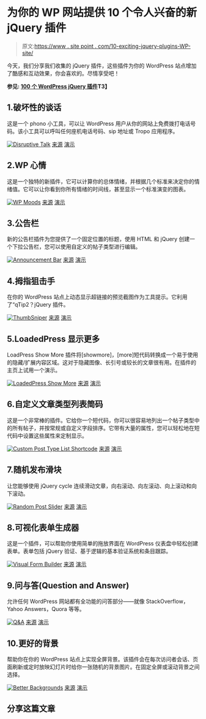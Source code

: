 # 为你的 WP 网站提供 10 个令人兴奋的新 jQuery 插件

> 原文:[https://www . site point . com/10-exciting-jquery-plugins-WP-site/](https://www.sitepoint.com/10-exciting-jquery-plugins-wp-site/)

今天，我们分享我们收集的 jQuery 插件，这些插件为你的 WordPress 站点增加了酷感和互动效果，你会喜欢的。尽情享受吧！

**参见: [100 个 WordPress jQuery 插件](http://www.jquery4u.com/plugins/100-jquery-wordpress-plugins/)T3】**

## 1.破坏性的谈话

这是一个 phono 小工具，可以让 WordPress 用户从你的网站上免费拨打电话号码。该小工具可以呼叫任何座机电话号码、sip 地址或 Tropo 应用程序。

 [![Disruptive Talk](../Images/30d54eebcdbd8ab693a5965437f95c9e.png)](http://wordpress.org/extend/plugins/disruptive-talk/) 
[来源](http://wordpress.org/extend/plugins/disruptive-talk/)
[演示](http://wordpress.org/extend/plugins/disruptive-talk/screenshots/)

## 2.WP 心情

这是一个独特的新插件，它可以计算你的总体情绪，并根据几个标准来决定你的情绪值。它可以让你看到你所有情绪的时间线，甚至显示一个标准演变的图表。

 [![WP Moods](../Images/6ce72a39c083604f4f9371e5d0b5a908.png)](http://wordpress.org/extend/plugins/wp-moods/) 
[来源](http://wordpress.org/extend/plugins/wp-moods/)
[演示](http://wordpress.org/extend/plugins/wp-moods/screenshots/)

## 3.公告栏

新的公告栏插件为您提供了一个固定位置的标题，使用 HTML 和 jQuery 创建一个下拉公告栏，您可以使用自定义的帖子类型进行编辑。

 [![Announcement Bar](../Images/4f959cd8418ae84c451c9d681d0fedd1.png)](http://wordpress.org/extend/plugins/announcement-bar/) 
[来源](http://wordpress.org/extend/plugins/announcement-bar/)
[演示](http://wordpress.org/extend/plugins/announcement-bar/screenshots/)

## 4.拇指狙击手

在你的 WordPress 站点上动态显示超链接的预览截图作为工具提示。它利用了“qTip2？jQuery 插件。

 [![ThumbSniper](../Images/b32e90b3b26024e77b76625b2fd5e386.png)](http://wordpress.org/extend/plugins/thumbsniper/) 
[来源](http://wordpress.org/extend/plugins/thumbsniper/)
[演示](http://wordpress.org/extend/plugins/thumbsniper/screenshots/)

## 5.LoadedPress 显示更多

LoadPress Show More 插件将[showmore]，[more]短代码转换成一个易于使用的隐藏/扩展内容区域。这对于隐藏图像、长引号或较长的文章很有用。在插件的主页上试用一个演示。

 [![LoadedPress Show More](../Images/fdb826f824cb54e05657cf37e3ef4633.png)](http://wordpress.org/extend/plugins/loadedpress-showmore/) 
[来源](http://wordpress.org/extend/plugins/loadedpress-showmore/)
[演示](http://www.loadedpress.com/2011/05/lwp-show-more-demo)

## 6.自定义文章类型列表简码

这是一个非常棒的插件。它给你一个短代码，你可以很容易地列出一个帖子类型中的所有帖子，并按常规或自定义字段排序。它带有大量的属性，您可以轻松地在短代码中设置这些属性来定制显示。

 [![Custom Post Type List Shortcode](../Images/ab7c05d24b16e76c328d6e16ead20270.png)](http://wordpress.org/extend/plugins/custom-post-type-list-shortcode/) 
[来源](http://wordpress.org/extend/plugins/custom-post-type-list-shortcode/)
[演示](http://wordpress.org/extend/plugins/custom-post-type-list-shortcode/screenshots/)

## 7.随机发布滑块

让您能够使用 jQuery cycle 连续滑动文章，向右滚动、向左滚动、向上滚动和向下滚动。

 [![Random Post Slider](../Images/6f0c142b8e554c450f264bc84e186fa0.png)](http://wordpress.org/extend/plugins/wordpress-plugin-random-post-slider/) 
[来源](http://wordpress.org/extend/plugins/wordpress-plugin-random-post-slider/)
[演示](http://www.gopiplus.com/work/2011/05/28/wordpress-plugin-random-post-slider/)

## 8.可视化表单生成器

这是一个插件，可以帮助你使用简单的拖放界面在 WordPress 仪表盘中轻松创建表单。表单包括 jQuery 验证、基于逻辑的基本验证系统和条目跟踪。

 [![Visual Form Builder](../Images/2d90e8baf1eed9aae3747f15329a8cbe.png)](http://wordpress.org/extend/plugins/visual-form-builder/) 
[来源](http://wordpress.org/extend/plugins/visual-form-builder/)
[演示](http://wordpress.org/extend/plugins/visual-form-builder/screenshots/)

## 9.问与答(Question and Answer)

允许任何 WordPress 网站都有全功能的问答部分——就像 StackOverflow，Yahoo Answers，Quora 等等。

 [![Q&A](../Images/7af8c56a85801067b0f9e1bdc06165a1.png)](http://premium.wpmudev.org/project/qa-wordpress-questions-and-answers-plugin) 
[来源](http://premium.wpmudev.org/project/qa-wordpress-questions-and-answers-plugin)
[演示](http://wpmu.org/questions/)

## 10.更好的背景

帮助你在你的 WordPress 站点上实现全屏背景。该插件会在每次访问者会话、页面刷新或定时放映幻灯片时给你一张随机的背景图片。在固定全屏或滚动背景之间选择。

 [![Better Backgrounds](../Images/ecc67b3b6c7a802bc546177f2d35f594.png)](http://wordpress.org/extend/plugins/better-backgrounds/) 
[来源](http://wordpress.org/extend/plugins/better-backgrounds/)
[演示](http://wordpress.org/extend/plugins/better-backgrounds/screenshots/)

## 分享这篇文章